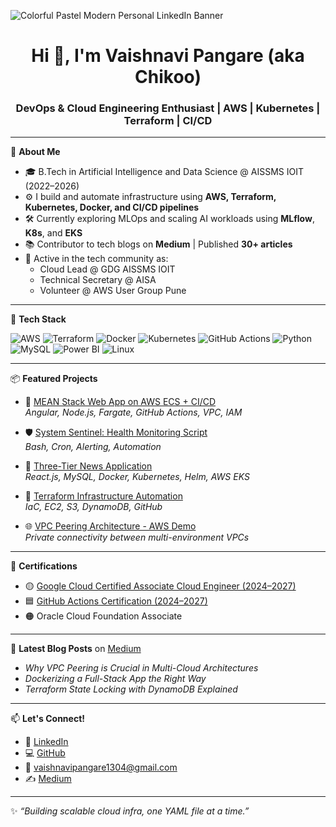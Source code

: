 ![Colorful Pastel Modern Personal LinkedIn Banner](https://github.com/Vaishnavi639/Vaishnavi639/assets/127540530/0be0d6ef-ef89-4545-ac90-3041127d5bfc)
<h1 align="center">Hi 👋, I'm Vaishnavi Pangare (aka Chikoo)</h1>
<h3 align="center">DevOps & Cloud Engineering Enthusiast | AWS | Kubernetes | Terraform | CI/CD</h3>

---

🌱 **About Me**

- 🎓 B.Tech in Artificial Intelligence and Data Science @ AISSMS IOIT (2022–2026)  
- ⚙️ I build and automate infrastructure using **AWS, Terraform, Kubernetes, Docker, and CI/CD pipelines**
- 🛠 Currently exploring MLOps and scaling AI workloads using **MLflow**, **K8s**, and **EKS**
- 📚 Contributor to tech blogs on **Medium** | Published **30+ articles**
- 🧠 Active in the tech community as:
  - Cloud Lead @ GDG AISSMS IOIT
  - Technical Secretary @ AISA
  - Volunteer @ AWS User Group Pune

---

🔧 **Tech Stack**

![AWS](https://img.shields.io/badge/-AWS-232F3E?style=flat-square&logo=amazon-aws)
![Terraform](https://img.shields.io/badge/-Terraform-844FBA?style=flat-square&logo=terraform)
![Docker](https://img.shields.io/badge/-Docker-2496ED?style=flat-square&logo=docker)
![Kubernetes](https://img.shields.io/badge/-Kubernetes-326CE5?style=flat-square&logo=kubernetes)
![GitHub Actions](https://img.shields.io/badge/-GitHub%20Actions-2088FF?style=flat-square&logo=github-actions)
![Python](https://img.shields.io/badge/-Python-3776AB?style=flat-square&logo=python)
![MySQL](https://img.shields.io/badge/-MySQL-4479A1?style=flat-square&logo=mysql)
![Power BI](https://img.shields.io/badge/-PowerBI-F2C811?style=flat-square&logo=powerbi)
![Linux](https://img.shields.io/badge/-Linux-FCC624?style=flat-square&logo=linux)

---

📦 **Featured Projects**

- 🚀 [MEAN Stack Web App on AWS ECS + CI/CD](https://github.com/Vaishnavi639/healthcare-portal-smallf)  
  _Angular, Node.js, Fargate, GitHub Actions, VPC, IAM_

- 🛡 [System Sentinel: Health Monitoring Script](https://github.com/Vaishnavi639/System-HealthCheck-Script)  
  _Bash, Cron, Alerting, Automation_

- 📰 [Three-Tier News Application](https://github.com/Vaishnavi639/TwoTier-news-Application)  
  _React.js, MySQL, Docker, Kubernetes, Helm, AWS EKS_

- 🔧 [Terraform Infrastructure Automation](https://github.com/Vaishnavi639/terraform-project)  
  _IaC, EC2, S3, DynamoDB, GitHub_

- 🌐 [VPC Peering Architecture - AWS Demo](https://www.linkedin.com/feed/update/urn:li:activity:7257728204818309121/)  
  _Private connectivity between multi-environment VPCs_

---

📜 **Certifications**

- 🟡 [Google Cloud Certified Associate Cloud Engineer (2024–2027)](https://www.credly.com/badges/0a02fb9d-77ac-400c-8478-52b32f8038ef/public_url)
- 🟦 [GitHub Actions Certification (2024–2027)](https://www.credly.com/badges/ae206370-10d1-4ca8-812c-248efea0ef50/public_url)
- 🟠 Oracle Cloud Foundation Associate

---

📝 **Latest Blog Posts** on [Medium](https://medium.com/@pangarevaishnavi639)
<!-- BLOG-POST-LIST:START -->
- *Why VPC Peering is Crucial in Multi-Cloud Architectures*
- *Dockerizing a Full-Stack App the Right Way*
- *Terraform State Locking with DynamoDB Explained*
<!-- BLOG-POST-LIST:END -->

---

📫 **Let's Connect!**

- 🔗 [LinkedIn](https://www.linkedin.com/in/vaishnavi-pangare/)
- 💻 [GitHub](https://github.com/Vaishnavi639)
- 📧 vaishnavipangare1304@gmail.com  
- ✍️ [Medium](https://medium.com/@pangarevaishnavi639)

---

✨ _“Building scalable cloud infra, one YAML file at a time.”_
